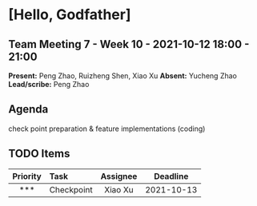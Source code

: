 # [Hello, Godfather]

## Team Meeting 7 - Week 10 - 2021-10-12 18:00 - 21:00
**Present:** Peng Zhao, Ruizheng Shen, Xiao Xu
**Absent:**  Yucheng Zhao
<br>
**Lead/scribe:** Peng Zhao

## Agenda
check point preparation & feature implementations (coding)

## TODO Items
| Priority | Task | Assignee | Deadline |
|:---:| :--- | :---: |:---:|
| *** | Checkpoint | Xiao Xu | 2021-10-13
